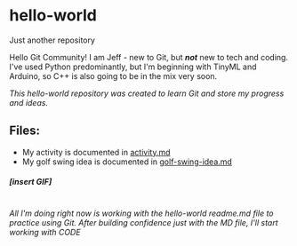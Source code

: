 # hello-world
Just another repository

Hello Git Community!
I am Jeff - new to Git, but __*not*__ new to tech and coding. I've used Python predominantly, but I'm beginning with TinyML and Arduino, so C++ is also going to be in the mix very soon.

*This hello-world repository was created to learn Git and store my progress and ideas.*

## Files:
- My activity is documented in [activity.md](activity.md)
- My golf swing idea is documented in [golf-swing-idea.md](golf-swing-idea.md)

##### [insert GIF]

#
*All I'm doing right now is working with the hello-world readme.md file to practice using Git. After building confidence just with the MD file, I'll start working with CODE*
